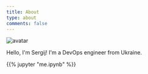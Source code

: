 ```yaml
---
title: About
type: about
comments: false
---
```


![avatar](images/avatar.jpg)

Hello, I'm Sergij!
I'm a DevOps engineer from Ukraine.

{{% jupyter "me.ipynb" %}}
